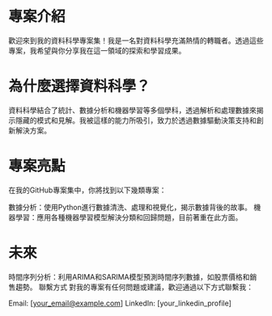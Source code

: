 # **專案介紹**
歡迎來到我的資料科學專案集！我是一名對資料科學充滿熱情的轉職者。透過這些專案，我希望與你分享我在這一領域的探索和學習成果。

# 為什麼選擇資料科學？
資料科學結合了統計、數據分析和機器學習等多個學科，透過解析和處理數據來揭示隱藏的模式和見解。我被這樣的能力所吸引，致力於透過數據驅動決策支持和創新解決方案。

# 專案亮點
在我的GitHub專案集中，你將找到以下幾類專案：

數據分析：使用Python進行數據清洗、處理和視覺化，揭示數據背後的故事。
機器學習：應用各種機器學習模型解決分類和回歸問題，目前著重在此方面。

# 未來
時間序列分析：利用ARIMA和SARIMA模型預測時間序列數據，如股票價格和銷售趨勢。
聯繫方式
對我的專案有任何問題或建議，歡迎通過以下方式聯繫我：

Email: [your_email@example.com]
LinkedIn: [your_linkedin_profile]
